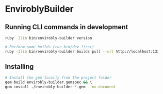 # EnviroblyBuilder

## Running CLI commands in development

```sh
ruby -Ilib bin/envirobly-builder version

# Perform some builds (run bin/dev first)
ruby -Ilib bin/envirobly-builder builds pull --url http://localhost:1337/builds.json --token MySecret --log /tmp/build.log
```

## Installing

```sh
# Install the gem locally from the project folder
gem build envirobly-builder.gemspec && \
gem install ./envirobly-builder-*.gem --no-document
```
